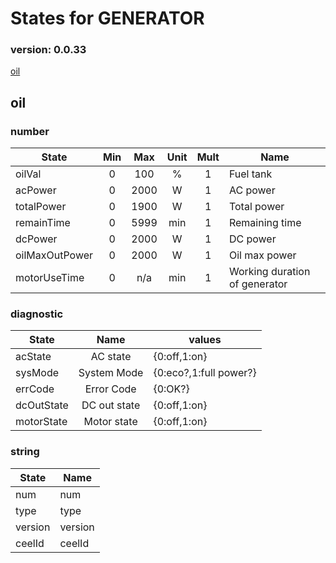 # States for  GENERATOR
### version: 0.0.33

[oil](#oil)



## oil

### number
| State  |      Min     |      Max     |  Unit |  Mult |  Name |
|----------|:-------------:|:-------------:|:------:|:-----:|-----|
|oilVal|0 | 100 | % | 1 |  Fuel tank |
|acPower|0 | 2000 | W | 1 |  AC power |
|totalPower|0 | 1900 | W | 1 |  Total power |
|remainTime|0 | 5999 | min | 1 |  Remaining time |
|dcPower|0 | 2000 | W | 1 |  DC power |
|oilMaxOutPower|0 | 2000 | W | 1 |  Oil max power |
|motorUseTime|0 |  n/a | min | 1 |  Working duration of generator |


### diagnostic

| State  |     Name |  values |
|----------|:-------------:|------|
|acState| AC state | {0:off,1:on} |
|sysMode| System Mode | {0:eco?,1:full power?} |
|errCode| Error Code | {0:OK?} |
|dcOutState| DC out state | {0:off,1:on} |
|motorState| Motor state | {0:off,1:on} |

### string

| State  |  Name |
|----------|------|
|num| num |
|type| type |
|version| version |
|ceelId| ceelId |

